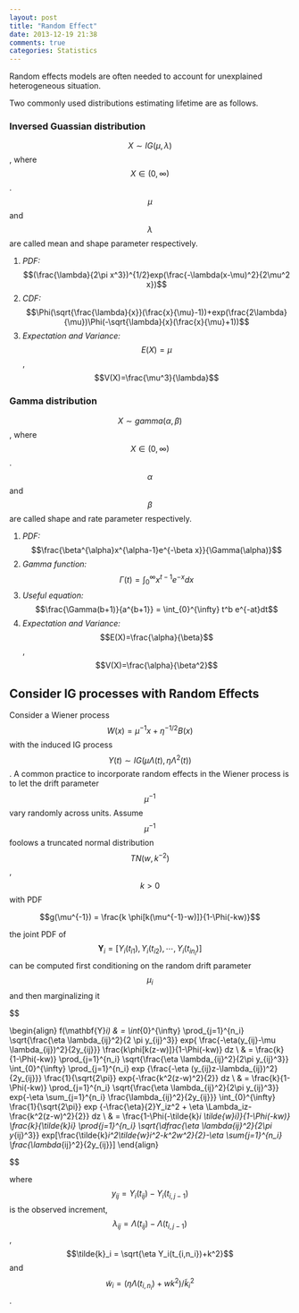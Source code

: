 ```yaml
---
layout: post
title: "Random Effect"
date: 2013-12-19 21:38
comments: true
categories: Statistics
---
```


Random effects models are often needed to account for unexplained heterogeneous situation.

Two commonly used distributions estimating lifetime are as follows.

### Inversed Guassian distribution

$$ X \sim IG(\mu,\lambda) $$, where $$X \in (0,\infty)$$. $$\mu$$ and $$\lambda$$ are called mean and shape parameter respectively.

1. *PDF:* $$(\frac{\lambda}{2\pi x^3})^{1/2}exp(\frac{-\lambda(x-\mu)^2}{2\mu^2 x})$$
2. *CDF:* $$\Phi(\sqrt{\frac{\lambda}{x}}(\frac{x}{\mu}-1))+exp(\frac{2\lambda}{\mu})\Phi(-\sqrt{\lambda}{x}(\frac{x}{\mu}+1))$$
3. *Expectation and Variance:* $$E(X)=\mu$$, $$V(X)=\frac{\mu^3}{\lambda}$$

### Gamma distribution

$$X \sim gamma(\alpha,\beta)$$, where $$X \in (0,\infty)$$. $$\alpha$$ and $$\beta$$ are called shape and rate parameter respectively.

1. *PDF:* $$\frac{\beta^{\alpha}x^{\alpha-1}e^{-\beta x}}{\Gamma(\alpha)}$$
2. *Gamma function:* $$\Gamma(t) = \int_{0}^{\infty} x^{t-1} e^{-x} dx$$
3. *Useful equation:* $$\frac{\Gamma(b+1)}{a^{b+1}} = \int_{0}^{\infty} t^b e^{-at}dt$$
4. *Expectation and Variance:* $$E(X)=\frac{\alpha}{\beta}$$, $$V(X)=\frac{\alpha}{\beta^2}$$

<!--more-->

## Consider IG processes with Random Effects

Consider a Wiener process $$W(x) = \mu^{-1}x+\eta^{-1/2}B(x)$$ with the induced IG process $$Y(t) \sim IG(\mu \Lambda(t),\eta \Lambda^2(t))$$. A common practice to incorporate random effects in the Wiener process is to let the drift parameter $$\mu^{-1}$$ vary randomly across units. Assume $$\mu^{-1}$$ foolows a truncated normal distribution $$TN(w,k^{-2})$$, $$k>0$$ with PDF

$$g(\mu^{-1}) = \frac{k \phi[k(\mu^{-1}-w)]}{1-\Phi(-kw)}$$

the joint PDF of $$\mathbf{Y}_i = [Y_i(t_{i1}),Y_i(t_{i2}),\cdots,Y_i(t_{in_i})]$$ can be computed first conditioning on the random drift parameter $$\mu_i$$ and then marginalizing it

$$

\begin{align}
f(\mathbf{Y}_i) & = \int_{0}^{\infty} \prod_{j=1}^{n_i} \sqrt{\frac{\eta \lambda_{ij}^2}{2 \pi y_{ij}^3}} exp\{ \frac{-\eta(y_{ij}-\mu \lambda_{ij})^2}{2y_{ij}}\} \frac{k\phi[k(z-w)]}{1-\Phi(-kw)} dz \\
& = \frac{k}{1-\Phi(-kw)} \prod_{j=1}^{n_i} \sqrt{\frac{\eta \lambda_{ij}^2}{2\pi y_{ij}^3}} \int_{0}^{\infty} \prod_{j=1}^{n_i} exp \{\frac{-\eta (y_{ij}z-\lambda_{ij})^2}{2y_{ij}}\} \frac{1}{\sqrt{2\pi}} exp\{-\frac{k^2(z-w)^2}{2}\} dz \\
& = \frac{k}{1-\Phi(-kw)} \prod_{j=1}^{n_i} \sqrt{\frac{\eta \lambda_{ij}^2}{2\pi y_{ij}^3}} exp\{-\eta \sum_{j=1}^{n_i} \frac{\lambda_{ij}^2}{2y_{ij}}\} \int_{0}^{\infty} \frac{1}{\sqrt{2\pi}} exp \{-\frac{\eta}{2}Y_iz^2 + \eta \Lambda_iz-\frac{k^2(z-w)^2}{2}\} dz \\
& = \frac{1-\Phi(-\tilde{k}_i \tilde{w}_i)}{1-\Phi(-kw)} \frac{k}{\tilde{k}_i} \prod_{j=1}^{n_i} \sqrt{\dfrac{\eta \lambda_{ij}^2}{2\pi y_{ij}^3}} exp[\frac{\tilde{k}_i^2\tilde{w}_i^2-k^2w^2}{2}-\eta \sum_{j=1}^{n_i} \frac{\lambda_{ij}^2}{2y_{ij}}]
\end{align}

$$

where $$y_{ij} = Y_i(t_{ij})-Y_i(t_{i,j-1})$$ is the observed increment, $$\lambda_{ij} = \Lambda(t_{ij})-\Lambda(t_{i,j-1})$$, $$\tilde{k}_i = \sqrt{\eta Y_i(t_{i,n_i})+k^2}$$ and $$\tilde{w}_i = (\eta \Lambda(t_{i,n_i})+wk^2)/{\tilde{k}_i^2}$$. 




